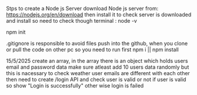 Stps to create a Node js Server
download Node js server from:
https://nodejs.org/en/download
then install it 
to check server is downloaded and install so need to check though terminal : node -v


npm init

.gitignore is responsible to avoid files push into the github,
when you clone or pull the code on other pc so you need to run first npm i || npm install


15/5/2025
create an array, in the array there is an object which holds users email and password data
make sure atleast add 10 users data randomly but this is nacessary to check weather user emails are different with each other 
then need to create /login API and check user is valid or not if user is valid so show "Login is successfully" other wise login is failed 